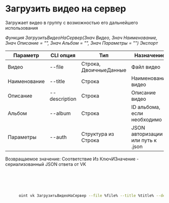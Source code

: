 ﻿---
sidebar_position: 10
---

# Загрузить видео на сервер
 Загружает видео в группу с возможностью его дальнейшего использования


*Функция ЗагрузитьВидеоНаСервер(Знач Видео, Знач Наименование, Знач Описание = "", Знач Альбом = "", Знач Параметры = "") Экспорт*

  | Параметр | CLI опция | Тип | Назначение |
  |-|-|-|-|
  | Видео | --file | Строка, ДвоичныеДанные | Файл видео |
  | Наименование | --title | Строка | Наименование видео |
  | Описание | --description | Строка | Описание видео |
  | Альбом | --album | Строка | ID альбома, если необходимо |
  | Параметры | --auth | Структура из Строка | JSON авторизации или путь к .json |

  
  Возвращаемое значение:   Соответствие Из КлючИЗначение - сериализованный JSON ответа от VK 

```bsl title="Пример кода"
	

	
```

```sh title="Пример команды CLI"
    
      oint vk ЗагрузитьВидеоНаСервер --file %file% --title %title% --description %description% --album %album% --auth %auth%


```


```json title="Результат"



```
